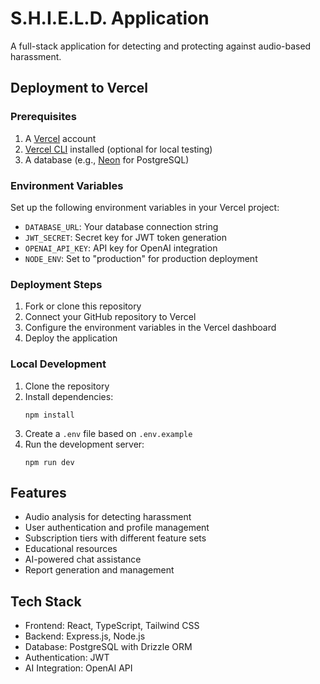 # S.H.I.E.L.D. Application

A full-stack application for detecting and protecting against audio-based harassment.

## Deployment to Vercel

### Prerequisites

1. A [Vercel](https://vercel.com) account
2. [Vercel CLI](https://vercel.com/docs/cli) installed (optional for local testing)
3. A database (e.g., [Neon](https://neon.tech) for PostgreSQL)

### Environment Variables

Set up the following environment variables in your Vercel project:

- `DATABASE_URL`: Your database connection string
- `JWT_SECRET`: Secret key for JWT token generation
- `OPENAI_API_KEY`: API key for OpenAI integration
- `NODE_ENV`: Set to "production" for production deployment

### Deployment Steps

1. Fork or clone this repository
2. Connect your GitHub repository to Vercel
3. Configure the environment variables in the Vercel dashboard
4. Deploy the application

### Local Development

1. Clone the repository
2. Install dependencies:
   ```
   npm install
   ```
3. Create a `.env` file based on `.env.example`
4. Run the development server:
   ```
   npm run dev
   ```

## Features

- Audio analysis for detecting harassment
- User authentication and profile management
- Subscription tiers with different feature sets
- Educational resources
- AI-powered chat assistance
- Report generation and management

## Tech Stack

- Frontend: React, TypeScript, Tailwind CSS
- Backend: Express.js, Node.js
- Database: PostgreSQL with Drizzle ORM
- Authentication: JWT
- AI Integration: OpenAI API